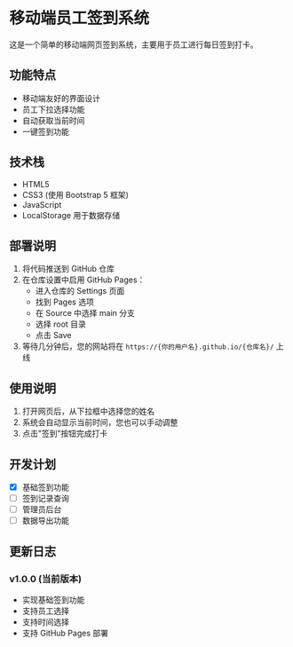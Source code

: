 # 移动端员工签到系统

这是一个简单的移动端网页签到系统，主要用于员工进行每日签到打卡。

## 功能特点

- 移动端友好的界面设计
- 员工下拉选择功能
- 自动获取当前时间
- 一键签到功能

## 技术栈

- HTML5
- CSS3 (使用 Bootstrap 5 框架)
- JavaScript
- LocalStorage 用于数据存储

## 部署说明

1. 将代码推送到 GitHub 仓库
2. 在仓库设置中启用 GitHub Pages：
   - 进入仓库的 Settings 页面
   - 找到 Pages 选项
   - 在 Source 中选择 main 分支
   - 选择 root 目录
   - 点击 Save
3. 等待几分钟后，您的网站将在 `https://{你的用户名}.github.io/{仓库名}/` 上线

## 使用说明

1. 打开网页后，从下拉框中选择您的姓名
2. 系统会自动显示当前时间，您也可以手动调整
3. 点击"签到"按钮完成打卡

## 开发计划

- [x] 基础签到功能
- [ ] 签到记录查询
- [ ] 管理员后台
- [ ] 数据导出功能

## 更新日志

### v1.0.0 (当前版本)
- 实现基础签到功能
- 支持员工选择
- 支持时间选择
- 支持 GitHub Pages 部署 